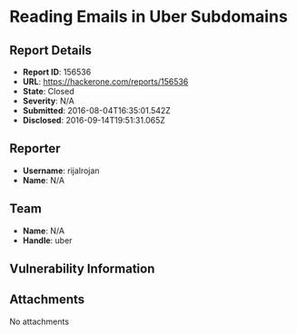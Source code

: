 # Reading Emails in Uber Subdomains

## Report Details
- **Report ID**: 156536
- **URL**: https://hackerone.com/reports/156536
- **State**: Closed
- **Severity**: N/A
- **Submitted**: 2016-08-04T16:35:01.542Z
- **Disclosed**: 2016-09-14T19:51:31.065Z

## Reporter
- **Username**: rijalrojan
- **Name**: N/A

## Team
- **Name**: N/A
- **Handle**: uber

## Vulnerability Information


## Attachments
No attachments
